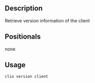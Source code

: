## Description

Retrieve version information of the client

## Positionals
none
## Usage

```sh
clio version client
```
